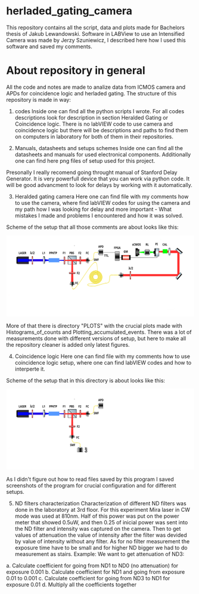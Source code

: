 # herladed_gating_camera
This repository contains all the script, data and plots made for Bachelors thesis of Jakub Lewandowski. Software in LABView to use an Intensified Camera was made by Jerzy Szuniewicz, I described here how I used this software and saved my comments. 


# About repository in general

All the code and notes are made to analize data from ICMOS camera and APDs for coincidence logic and herladed gating.
The structure of this repository is made in way:

1. codes
Inside one can find all the python scripts I wrote. For all codes descriptions look for description in section Heralded Gating or Coincidence logic.
There is no labVIEW code to use camera and coincidence logic but there will be descriptions and paths to find them on computers in laboratory for both of them in their repositories.

2. Manuals, datasheets and setups schemes
Inside one can find all the datasheets and manuals for used electronical components. Additionally one can find here png files of setup used for this project.

Presonally I really recomend going throught manual of Stanford Delay Generator. It is very powerfull device that you can work via python code. It will be good advancment to look for delays by working with it automatically.

3. Heralded gating camera
Here one can find file with my comments how to use the camera, where find labVIEW codes for using the camera and my path how I was looking for delay and more important - What mistakes I made and problems I encountered and how it was solved.

Scheme of the setup that all those comments are about looks like this:

![Pierwszy obrazek](Manuals_Datasheets_Setups/scheme_heralded.png)

More of that there is directory "PLOTS" with the crucial plots made with Histograms_of_counts and Plotting_accumulated_events. There was a lot of measurements done with different versions of setup, but here to make all the repository cleaner is added only latest figures.

4. Coincidence logic
Here one can find file with my comments how to use coincidence logic setup, where one can find labVIEW codes and how to interperte it.

Scheme of the setup that in this directory is about looks like this:

![Drugi obrazek](Manuals_Datasheets_Setups/Coincidence-Scheme.png)

As I didn't figure out how to read files saved by this program I saved screenshots of the program for crucial configuration and for different setups. 

5. ND filters characterization
Characterization of different ND filters was done in the laboratory at 3rd floor. 
For this experiment Mira laser in CW mode was used at 810nm. Half of this power was put on the power meter that showed 0.5uW, and then 0.25 of inicial power was sent into the ND filter and intensity was captured on the camera. Then to get values of attenuation the value of intensity after the filter was devided by value of intensity without any filter. As for no filter measurement the exposure time have to be small and for higher ND bigger we had to do measurement as stairs. 
Example:
We want to get attenuation of ND3:
 
a. Calculate coefficient for going from ND1 to ND0 (no attenuation) for exposure 0.001
b. Calculate coefficient for ND1 and going from exposure 0.01 to 0.001
c. Calculate coefficient for going from ND3 to ND1 for exposure 0.01
d. Multiply all the coefficients together